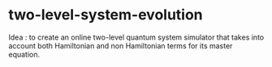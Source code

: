 # two-level-system-evolution
Idea : to create an online two-level quantum system simulator that takes into account both Hamiltonian and non Hamiltonian terms for its master equation.
